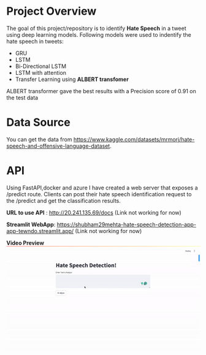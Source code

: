 # Project Overview

The goal of this project/repository is to identify **Hate Speech** in a tweet using deep learning models. Following models were used to indentify the hate speech in tweets:
* GRU
* LSTM
* Bi-Directional LSTM
* LSTM with attention
* Transfer Learning using **ALBERT transfomer**

ALBERT transformer gave the best results with a Precision score of 0.91 on the test data

# Data Source

You can get the data from https://www.kaggle.com/datasets/mrmorj/hate-speech-and-offensive-language-dataset.

# API

Using FastAPI,docker and azure I have created a web server that exposes a /predict route. Clients can post their hate speech identification request to the /predict and get the classification results.

**URL to use API** : http://20.241.135.69/docs (Link not working for now)

**Streamlit WebApp**: https://shubham29mehta-hate-speech-detection-app-app-tewndo.streamlit.app/ (Link not working for now)

**Video Preview**
![Video Preview](hate_speech_demo.gif)


